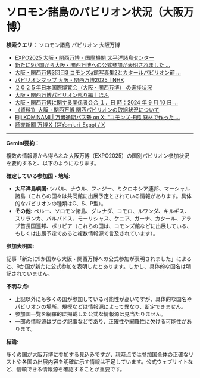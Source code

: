 # ソロモン諸島のパビリオン状況（大阪万博）

**検索クエリ：** ソロモン諸島 パビリオン 大阪万博

- [EXPO2025 大阪・関西万博 - 国際機関 太平洋諸島センター](https://pic.or.jp/featured_word/10255/)
- [新たに9か国から大阪・関西万博への公式参加が表明されました ...](https://www.expo2025.or.jp/news/news-20220531-01/)
- [大阪・関西万博3回目3 コモンズa館写真集2とカタールパビリオン前 ...](https://ameblo.jp/bomuu/entry-12895014892.html)
- [パビリオンマップ 大阪・関西万博2025｜NHK](https://www3.nhk.or.jp/news/special/osaka_expo/pavilion/)
- [２０２５年日本国際博覧会（大阪・関西万博） の進捗状況](https://www.cas.go.jp/jp/seisaku/expo_suisin_honbu/kankei_renraku/dai5/siryou1.pdf)
- [大阪・関西万博パビリオン巡り編｜ほふ](https://note.com/matugeya/n/nedf39f8182d6)
- [大阪・関西万博に関する関係者会合 １．日 時：2024 年 9 月 10 日 ...](https://www.cas.go.jp/jp/seisaku/osaka_kansai_banpaku/pdf/r60910_siryou1.pdf)
- [（資料1）大阪・関西万博 関西パビリオンの取組状況について](https://www.kouiki-kansai.jp/material/files/group/3/1-170shiryo1.pdf)
- [Eiji KOMINAMI | 万博通期パス勢 on X: "コモンズ-E館 廃材で作った ...](https://twitter.com/eijikominami/status/1913533480979538364)
- [読売新聞 万博Ｘ (@Yomiuri_Expo) / X](https://x.com/yomiuri_expo)


---

**Gemini要約：**

複数の情報源から得られた大阪万博（EXPO2025）の国別パビリオン参加状況を要約すると、以下のようになります。

**確定している参加国・地域:**

* **太平洋島嶼国:** ツバル、ナウル、フィジー、ミクロネシア連邦、マーシャル諸島（これらの国々は共同館に出展予定とされている情報があります。具体的なパビリオンの種類はC、S、P型）。
* **その他:** ペルー、ソロモン諸島、グレナダ、コモロ、ルワンダ、キルギス、スリランカ、バルバドス、モーリシャス、ケニア、ガーナ、カタール、アラブ首長国連邦、ボリビア（これらの国は、コモンズ館などに出展している、もしくは出展予定であると複数情報源で言及されています）。

**参加表明国:**

記事「新たに9か国から大阪・関西万博への公式参加が表明されました」によると、9か国が新たに公式参加を表明したとあります。しかし、具体的な国名は明記されていません。

**不明な点:**

* 上記以外にも多くの国が参加している可能性が高いですが、具体的な国名やパビリオンの場所、規模などは情報源によって異なり、断定できません。
* 参加国一覧を網羅的に掲載した公式な情報源は見当たりません。
* 一部の情報源はブログ記事などであり、正確性や網羅性に欠ける可能性があります。

**結論:**

多くの国が大阪万博に参加する見込みですが、現時点では参加国全体の正確なリストや各国の出展内容を明確に示す情報は不足しています。公式ウェブサイトなど、信頼できる情報源を確認することが重要です。

